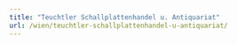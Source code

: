 ```yaml
---
title: "Teuchtler Schallplattenhandel u. Antiquariat"
url: /wien/teuchtler-schallplattenhandel-u-antiquariat/
---
```

